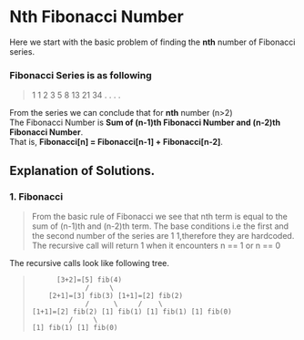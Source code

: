 # Nth Fibonacci Number
Here we start with the basic problem of finding the **nth** number of Fibonacci series.

### Fibonacci Series is as following
> 1 1 2 3 5 8 13 21 34 . . . .

From the series we can conclude that for **nth** number (n>2)<br />
The Fibonacci Number is **Sum of (n-1)th Fibonacci Number and (n-2)th Fibonacci Number**.<br />
That is, **Fibonacci[n] = Fibonacci[n-1] + Fibonacci[n-2]**.<br />

## Explanation of Solutions.
### 1. Fibonacci
> From the basic rule of Fibonacci we see that nth term is equal to the sum of (n-1)th and (n-2)th term.
> The base conditions i.e the first and the second number of the series are 1 1,therefore they are hardcoded.
> The recursive call will return 1 when it encounters n == 1 or n == 0

The recursive calls look like following tree.
>			[3+2]=[5] fib(4)
>			  	   /	 \
>		  [2+1]=[3] fib(3) [1+1]=[2] fib(2)
>		           /	  \		/	 \
>     [1+1]=[2] fib(2) [1] fib(1) [1] fib(1) [1] fib(0)
>		       /	 \
>     [1] fib(1) [1] fib(0)

